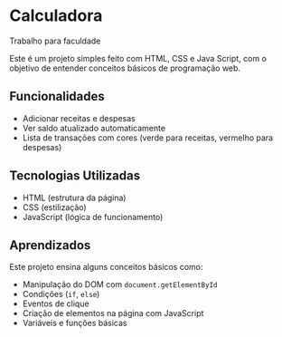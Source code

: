 # Calculadora

Trabalho para faculdade

Este é um projeto simples  feito com HTML, CSS e Java Script, com o objetivo de entender conceitos básicos de programação web.

## Funcionalidades

- Adicionar receitas e despesas
- Ver saldo atualizado automaticamente
- Lista de transações com cores (verde para receitas, vermelho para despesas)

## Tecnologias Utilizadas

- HTML (estrutura da página)
- CSS (estilização)
- JavaScript (lógica de funcionamento)

## Aprendizados

Este projeto ensina alguns conceitos básicos como:

- Manipulação do DOM com `document.getElementById`
- Condições (`if`, `else`)
- Eventos de clique
- Criação de elementos na página com JavaScript
- Variáveis e funções básicas

<a href=https://file:///C:/Users/Jailson/Documents/Estudos/Calculadora/index.html>
